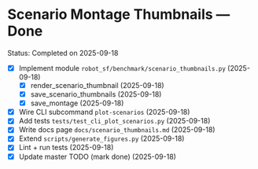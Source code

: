 # Scenario Montage Thumbnails — Done

Status: Completed on 2025-09-18

- [x] Implement module `robot_sf/benchmark/scenario_thumbnails.py` (2025-09-18)
  - [x] render_scenario_thumbnail (2025-09-18)
  - [x] save_scenario_thumbnails (2025-09-18)
  - [x] save_montage (2025-09-18)
- [x] Wire CLI subcommand `plot-scenarios` (2025-09-18)
- [x] Add tests `tests/test_cli_plot_scenarios.py` (2025-09-18)
- [x] Write docs page `docs/scenario_thumbnails.md` (2025-09-18)
- [x] Extend `scripts/generate_figures.py` (2025-09-18)
- [x] Lint + run tests (2025-09-18)
- [x] Update master TODO (mark done) (2025-09-18)
